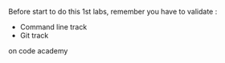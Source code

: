 Before start to do this 1st labs, remember you have to validate : 

- Command line track
- Git track 


on code academy

